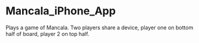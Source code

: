 # Mancala_iPhone_App
Plays a game of Mancala. Two players share a device, player one on bottom half of board, player 2 on top half. 
